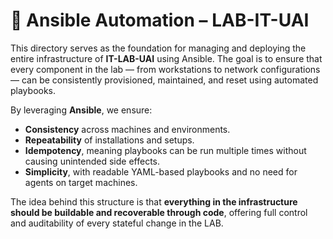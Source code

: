 # 🤖 Ansible Automation – LAB-IT-UAI

This directory serves as the foundation for managing and deploying the entire infrastructure of **IT-LAB-UAI** using Ansible. The goal is to ensure that every component in the lab — from workstations to network configurations — can be consistently provisioned, maintained, and reset using automated playbooks.

By leveraging **Ansible**, we ensure:

- **Consistency** across machines and environments.
- **Repeatability** of installations and setups.
- **Idempotency**, meaning playbooks can be run multiple times without causing unintended side effects.
- **Simplicity**, with readable YAML-based playbooks and no need for agents on target machines.

The idea behind this structure is that **everything in the infrastructure should be buildable and recoverable through code**, offering full control and auditability of every stateful change in the LAB.
